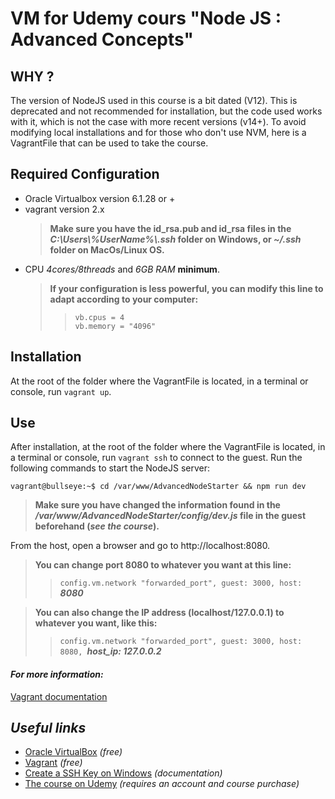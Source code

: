 # VM for Udemy cours "Node JS : Advanced Concepts"

## WHY ?

The version of NodeJS used in this course is a bit dated (V12). This is deprecated and not recommended for installation, but the code used works with it, which is not the case with more recent versions (v14+). To avoid modifying local installations and for those who don't use NVM, here is a VagrantFile that can be used to take the course.

## Required Configuration

* Oracle Virtualbox version 6.1.28 or +
* vagrant version 2.x
  > **Make sure you have the id_rsa.pub and id_rsa files in the *C:\Users\\%UserName%\\.ssh* folder on Windows, or *~/.ssh* folder on MacOs/Linux OS.**
* CPU *4cores/8threads* and *6GB RAM* **minimum**.
  > **If your configuration is less powerful, you can modify this line to adapt according to your computer:**<br>
  >>```vb.cpus = 4```<br>
  ```vb.memory = "4096"```<br>

## Installation

At the root of the folder where the VagrantFile is located, in a terminal or console, run `vagrant up`.

## Use

After installation, at the root of the folder where the VagrantFile is located, in a terminal or console, run `vagrant ssh` to connect to the guest.
Run the following commands to start the NodeJS server: 
```shell
vagrant@bullseye:~$ cd /var/www/AdvancedNodeStarter && npm run dev
```
> **Make sure you have changed the information found in the ***/var/www/AdvancedNodeStarter/config/dev.js*** file in the guest beforehand (*see the course*).**

From the host, open a browser and go to http://localhost:8080.
> **You can change port 8080 to whatever you want at this line:**
>>`config.vm.network "forwarded_port", guest: 3000, host: `***8080***` `

> **You can also change the IP address (localhost/127.0.0.1) to whatever you want, like this:**
>>`config.vm.network "forwarded_port", guest: 3000, host: 8080, `***host_ip: 127.0.0.2***` `

#### *For more information:*

[Vagrant documentation](https://www.vagrantup.com/docs/networking/forwarded_ports)


## *Useful links*

* [Oracle VirtualBox](https://www.virtualbox.org/) *(free)*
* [Vagrant](https://www.vagrantup.com/downloads) *(free)*
* [Create a SSH Key on Windows](https://docs.microsoft.com/fr-fr/windows-hardware/manufacture/desktop/factoryos/connect-using-ssh?view=windows-11#create-a-keypair) *(documentation)*
* [The course on Udemy](https://www.udemy.com/course/advanced-node-for-developers/) *(requires an account and course purchase)*